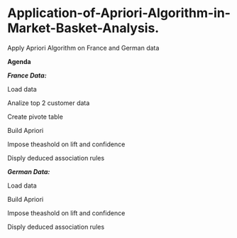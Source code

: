 # Application-of-Apriori-Algorithm-in-Market-Basket-Analysis.
Apply Apriori Algorithm on France and German data

**Agenda**

_**France Data:**_

Load data

Analize top 2 customer data

Create pivote table

Build Apriori

Impose theashold on lift and confidence

Disply deduced association rules

_**German Data:**_

Load data

Build Apriori

Impose theashold on lift and confidence

Disply deduced association rules
